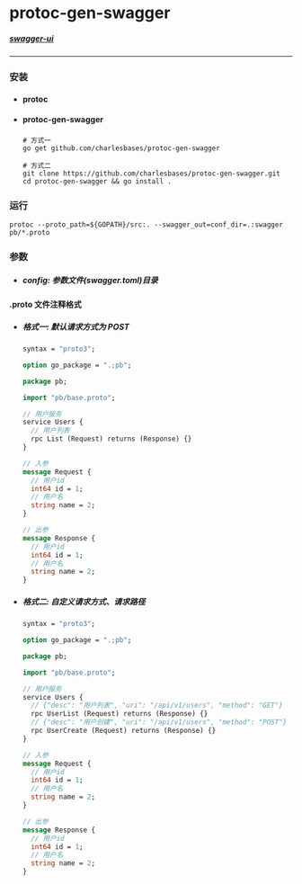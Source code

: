 # protoc-gen-swagger

##### [swagger-ui](https://github.com/charlesbases/protoc-gen-swagger/tree/master/swagger-ui)

---

### 安装

- #### protoc

- #### protoc-gen-swagger

  ```shell
  # 方式一
  go get github.com/charlesbases/protoc-gen-swagger
  
  # 方式二
  git clone https://github.com/charlesbases/protoc-gen-swagger.git
  cd protoc-gen-swagger && go install .
  ```



### 运行

```shell
protoc --proto_path=${GOPATH}/src:. --swagger_out=conf_dir=.:swagger pb/*.proto
```

### 参数

- ##### config: 参数文件(swagger.toml)目录

  

#### .proto 文件注释格式

- ##### 格式一: 默认请求方式为 POST

  ```protobuf
  syntax = "proto3";
  
  option go_package = ".;pb";
  
  package pb;
  
  import "pb/base.proto";
  
  // 用户服务
  service Users {
    // 用户列表
    rpc List (Request) returns (Response) {}
  }
  
  // 入参
  message Request {
    // 用户id
    int64 id = 1;
    // 用户名
    string name = 2;
  }
  
  // 出参
  message Response {
    // 用户id
    int64 id = 1;
    // 用户名
    string name = 2;
  }
  ```

  

- ##### 格式二: 自定义请求方式、请求路径

  ```protobuf
  syntax = "proto3";
  
  option go_package = ".;pb";
  
  package pb;
  
  import "pb/base.proto";
  
  // 用户服务
  service Users {
    // {"desc": "用户列表", "uri": "/api/v1/users", "method": "GET"}
    rpc UserList (Request) returns (Response) {}
    // {"desc": "用户创建", "uri": "/api/v1/users", "method": "POST"}
    rpc UserCreate (Request) returns (Response) {}
  }
  
  // 入参
  message Request {
    // 用户id
    int64 id = 1;
    // 用户名
    string name = 2;
  }
  
  // 出参
  message Response {
    // 用户id
    int64 id = 1;
    // 用户名
    string name = 2;
  }
  ```

